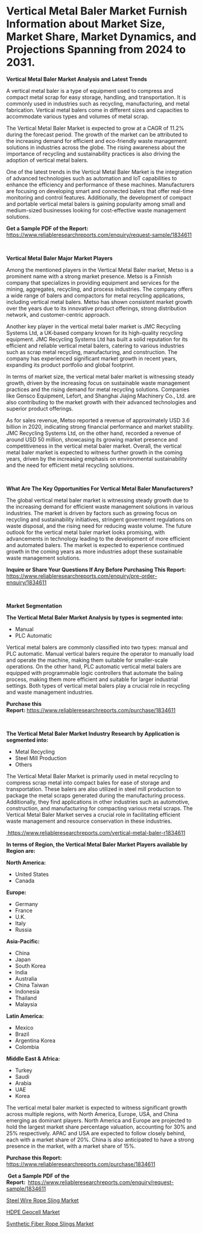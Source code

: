 <p><h1>Vertical Metal Baler Market Furnish Information about Market Size, Market Share, Market Dynamics, and Projections Spanning from 2024 to 2031.</h1></p><p><strong>Vertical Metal Baler Market Analysis and Latest Trends</strong></p>
<p><p>A vertical metal baler is a type of equipment used to compress and compact metal scrap for easy storage, handling, and transportation. It is commonly used in industries such as recycling, manufacturing, and metal fabrication. Vertical metal balers come in different sizes and capacities to accommodate various types and volumes of metal scrap.</p><p>The Vertical Metal Baler Market is expected to grow at a CAGR of 11.2% during the forecast period. The growth of the market can be attributed to the increasing demand for efficient and eco-friendly waste management solutions in industries across the globe. The rising awareness about the importance of recycling and sustainability practices is also driving the adoption of vertical metal balers.</p><p>One of the latest trends in the Vertical Metal Baler Market is the integration of advanced technologies such as automation and IoT capabilities to enhance the efficiency and performance of these machines. Manufacturers are focusing on developing smart and connected balers that offer real-time monitoring and control features. Additionally, the development of compact and portable vertical metal balers is gaining popularity among small and medium-sized businesses looking for cost-effective waste management solutions.</p></p>
<p><strong>Get a Sample PDF of the Report:&nbsp;</strong> <a href="https://www.reliableresearchreports.com/enquiry/request-sample/1834611">https://www.reliableresearchreports.com/enquiry/request-sample/1834611</a></p>
<p>&nbsp;</p>
<p><strong>Vertical Metal Baler Major Market Players</strong></p>
<p><p>Among the mentioned players in the Vertical Metal Baler market, Metso is a prominent name with a strong market presence. Metso is a Finnish company that specializes in providing equipment and services for the mining, aggregates, recycling, and process industries. The company offers a wide range of balers and compactors for metal recycling applications, including vertical metal balers. Metso has shown consistent market growth over the years due to its innovative product offerings, strong distribution network, and customer-centric approach.</p><p>Another key player in the vertical metal baler market is JMC Recycling Systems Ltd, a UK-based company known for its high-quality recycling equipment. JMC Recycling Systems Ltd has built a solid reputation for its efficient and reliable vertical metal balers, catering to various industries such as scrap metal recycling, manufacturing, and construction. The company has experienced significant market growth in recent years, expanding its product portfolio and global footprint.</p><p>In terms of market size, the vertical metal baler market is witnessing steady growth, driven by the increasing focus on sustainable waste management practices and the rising demand for metal recycling solutions. Companies like Gensco Equipment, Lefort, and Shanghai Jiajing Machinery Co., Ltd. are also contributing to the market growth with their advanced technologies and superior product offerings.</p><p>As for sales revenue, Metso reported a revenue of approximately USD 3.6 billion in 2020, indicating strong financial performance and market stability. JMC Recycling Systems Ltd, on the other hand, recorded a revenue of around USD 50 million, showcasing its growing market presence and competitiveness in the vertical metal baler market. Overall, the vertical metal baler market is expected to witness further growth in the coming years, driven by the increasing emphasis on environmental sustainability and the need for efficient metal recycling solutions.</p></p>
<p>&nbsp;</p>
<p><strong>What Are The Key Opportunities For Vertical Metal Baler Manufacturers?</strong></p>
<p><p>The global vertical metal baler market is witnessing steady growth due to the increasing demand for efficient waste management solutions in various industries. The market is driven by factors such as growing focus on recycling and sustainability initiatives, stringent government regulations on waste disposal, and the rising need for reducing waste volume. The future outlook for the vertical metal baler market looks promising, with advancements in technology leading to the development of more efficient and automated balers. The market is expected to experience continued growth in the coming years as more industries adopt these sustainable waste management solutions.</p></p>
<p><strong>Inquire or Share Your Questions If Any Before Purchasing This Report:</strong> <a href="https://www.reliableresearchreports.com/enquiry/pre-order-enquiry/1834611">https://www.reliableresearchreports.com/enquiry/pre-order-enquiry/1834611</a></p>
<p>&nbsp;</p>
<p><strong>Market Segmentation</strong></p>
<p><strong>The Vertical Metal Baler Market Analysis by types is segmented into:</strong></p>
<p><ul><li>Manual</li><li>PLC Automatic</li></ul></p>
<p><p>Vertical metal balers are commonly classified into two types: manual and PLC automatic. Manual vertical balers require the operator to manually load and operate the machine, making them suitable for smaller-scale operations. On the other hand, PLC automatic vertical metal balers are equipped with programmable logic controllers that automate the baling process, making them more efficient and suitable for larger industrial settings. Both types of vertical metal balers play a crucial role in recycling and waste management industries.</p></p>
<p><strong>Purchase this Report:&nbsp;</strong><a href="https://www.reliableresearchreports.com/purchase/1834611">https://www.reliableresearchreports.com/purchase/1834611</a></p>
<p>&nbsp;</p>
<p><strong>The Vertical Metal Baler Market Industry Research by Application is segmented into:</strong></p>
<p><ul><li>Metal Recycling</li><li>Steel Mill Production</li><li>Others</li></ul></p>
<p><p>The Vertical Metal Baler Market is primarily used in metal recycling to compress scrap metal into compact bales for ease of storage and transportation. These balers are also utilized in steel mill production to package the metal scraps generated during the manufacturing process. Additionally, they find applications in other industries such as automotive, construction, and manufacturing for compacting various metal scraps. The Vertical Metal Baler Market serves a crucial role in facilitating efficient waste management and resource conservation in these industries.</p></p>
<p><a href="https://www.reliableresearchreports.com/vertical-metal-baler-r1834611">&nbsp;https://www.reliableresearchreports.com/vertical-metal-baler-r1834611</a></p>
<p><strong>In terms of Region, the Vertical Metal Baler Market Players available by Region are:</strong></p>
<p>
    <p> <strong> North America: </strong>
        <ul>
            <li>United States</li>
            <li>Canada</li>
        </ul>
        </p> 
    <p> <strong> Europe: </strong>
        <ul>
            <li>Germany</li>
            <li>France</li>
            <li>U.K.</li>
            <li>Italy</li>
            <li>Russia</li>
        </ul>
        </p> 
    <p> <strong> Asia-Pacific: </strong>
        <ul>
            <li>China</li>
            <li>Japan</li>
            <li>South Korea</li>
            <li>India</li>
            <li>Australia</li>
            <li>China Taiwan</li>
            <li>Indonesia</li>
            <li>Thailand</li>
            <li>Malaysia</li>
        </ul>
        </p> 
    <p> <strong> Latin America: </strong>
        <ul>
            <li>Mexico</li>
            <li>Brazil</li>
            <li>Argentina Korea</li>
            <li>Colombia</li>
        </ul>
        </p> 
    <p> <strong> Middle East & Africa: </strong>
        <ul>
            <li>Turkey</li>
            <li>Saudi</li>
            <li>Arabia</li>
            <li>UAE</li>
            <li>Korea</li>
        </ul>
    </p>
    </p>
<p><p>The vertical metal baler market is expected to witness significant growth across multiple regions, with North America, Europe, USA, and China emerging as dominant players. North America and Europe are projected to hold the largest market share percentage valuation, accounting for 30% and 25% respectively. APAC and USA are expected to follow closely behind, each with a market share of 20%. China is also anticipated to have a strong presence in the market, with a market share of 15%.</p></p>
<p><strong>Purchase this Report: </strong><a href="https://www.reliableresearchreports.com/purchase/1834611">https://www.reliableresearchreports.com/purchase/1834611</a></p>
<p>&nbsp;<strong>Get a Sample PDF of the Report:&nbsp;&nbsp;</strong><a href="https://www.reliableresearchreports.com/enquiry/request-sample/1834611">https://www.reliableresearchreports.com/enquiry/request-sample/1834611</a></p>
<p><strong></strong></p>
<p><p><a href="https://automatic-knee-4c7.notion.site/Analyzing-Steel-Wire-Rope-Sling-Market-Global-Industry-Perspective-and-Forecast-2024-to-2031-35f9d5f661bf4a5eb4e8d7d08d3367a8">Steel Wire Rope Sling Market</a></p><p><a href="https://automatic-knee-4c7.notion.site/Analyzing-HDPE-Geocell-Market-Global-Industry-Perspective-and-Forecast-2024-to-2031-c294e75102854d5d92143209ff738c6d">HDPE Geocell Market</a></p><p><a href="https://sulfuric-clavicle-d39.notion.site/Synthetic-Fiber-Rope-Slings-Market-Research-Report-Its-History-and-Forecast-2024-to-2031-39b419f411fe46039da0c314d0ad4ec3">Synthetic Fiber Rope Slings Market</a></p></p>